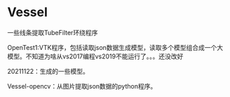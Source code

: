 # Vessel
一些线条提取TubeFilter环绕程序



OpenTest1:VTK程序，包括读取json数据生成模型，读取多个模型组合成一个大模型。不知道为啥从vs2017编程vs2019不能运行了。。。还没改好





20211122：生成的一些模型。



Vessel-opencv：从图片提取json数据的python程序。
